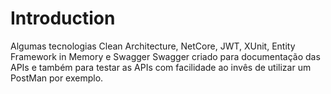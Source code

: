 # Introduction 
Algumas tecnologias Clean Architecture, NetCore, JWT, XUnit, Entity Framework in Memory e Swagger
Swagger criado para documentação das APIs e também para testar as APIs com facilidade ao invês de utilizar um PostMan por exemplo.

